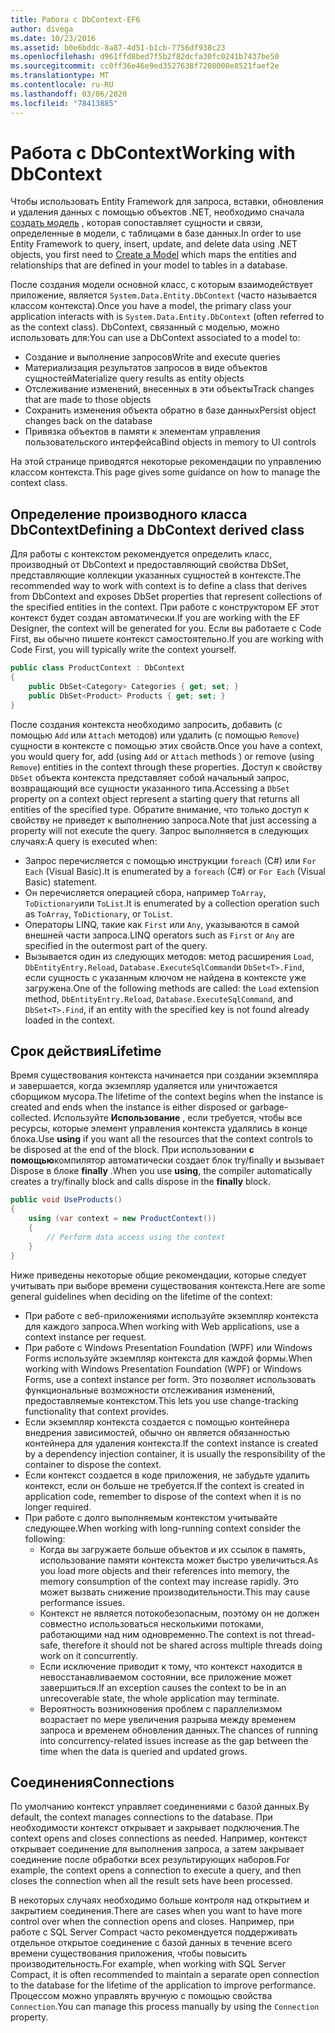 ```yaml
---
title: Работа с DbContext-EF6
author: divega
ms.date: 10/23/2016
ms.assetid: b0e6bddc-8a87-4d51-b1cb-7756df938c23
ms.openlocfilehash: d961ffd8bed7f5b2f82dcfa30fc0241b7437be50
ms.sourcegitcommit: cc0ff36e46e9ed3527638f7208000e8521faef2e
ms.translationtype: MT
ms.contentlocale: ru-RU
ms.lasthandoff: 03/06/2020
ms.locfileid: "78413885"
---
```

# <a name="working-with-dbcontext"></a><span data-ttu-id="82929-102">Работа с DbContext</span><span class="sxs-lookup"><span data-stu-id="82929-102">Working with DbContext</span></span>

<span data-ttu-id="82929-103">Чтобы использовать Entity Framework для запроса, вставки, обновления и удаления данных с помощью объектов .NET, необходимо сначала [создать модель](~/ef6/modeling/index.md) , которая сопоставляет сущности и связи, определенные в модели, с таблицами в базе данных.</span><span class="sxs-lookup"><span data-stu-id="82929-103">In order to use Entity Framework to query, insert, update, and delete data using .NET objects, you first need to [Create a Model](~/ef6/modeling/index.md) which maps the entities and relationships that are defined in your model to tables in a database.</span></span>

<span data-ttu-id="82929-104">После создания модели основной класс, с которым взаимодействует приложение, является `System.Data.Entity.DbContext` (часто называется классом контекста).</span><span class="sxs-lookup"><span data-stu-id="82929-104">Once you have a model, the primary class your application interacts with is `System.Data.Entity.DbContext` (often referred to as the context class).</span></span> <span data-ttu-id="82929-105">DbContext, связанный с моделью, можно использовать для:</span><span class="sxs-lookup"><span data-stu-id="82929-105">You can use a DbContext associated to a model to:</span></span>
- <span data-ttu-id="82929-106">Создание и выполнение запросов</span><span class="sxs-lookup"><span data-stu-id="82929-106">Write and execute queries</span></span>   
- <span data-ttu-id="82929-107">Материализация результатов запросов в виде объектов сущностей</span><span class="sxs-lookup"><span data-stu-id="82929-107">Materialize query results as entity objects</span></span>
- <span data-ttu-id="82929-108">Отслеживание изменений, внесенных в эти объекты</span><span class="sxs-lookup"><span data-stu-id="82929-108">Track changes that are made to those objects</span></span>
- <span data-ttu-id="82929-109">Сохранить изменения объекта обратно в базе данных</span><span class="sxs-lookup"><span data-stu-id="82929-109">Persist object changes back on the database</span></span>
- <span data-ttu-id="82929-110">Привязка объектов в памяти к элементам управления пользовательского интерфейса</span><span class="sxs-lookup"><span data-stu-id="82929-110">Bind objects in memory to UI controls</span></span>

<span data-ttu-id="82929-111">На этой странице приводятся некоторые рекомендации по управлению классом контекста.</span><span class="sxs-lookup"><span data-stu-id="82929-111">This page gives some guidance on how to manage the context class.</span></span>  

## <a name="defining-a-dbcontext-derived-class"></a><span data-ttu-id="82929-112">Определение производного класса DbContext</span><span class="sxs-lookup"><span data-stu-id="82929-112">Defining a DbContext derived class</span></span>  

<span data-ttu-id="82929-113">Для работы с контекстом рекомендуется определить класс, производный от DbContext и предоставляющий свойства DbSet, представляющие коллекции указанных сущностей в контексте.</span><span class="sxs-lookup"><span data-stu-id="82929-113">The recommended way to work with context is to define a class that derives from DbContext and exposes DbSet properties that represent collections of the specified entities in the context.</span></span> <span data-ttu-id="82929-114">При работе с конструктором EF этот контекст будет создан автоматически.</span><span class="sxs-lookup"><span data-stu-id="82929-114">If you are working with the EF Designer, the context will be generated for you.</span></span> <span data-ttu-id="82929-115">Если вы работаете с Code First, вы обычно пишете контекст самостоятельно.</span><span class="sxs-lookup"><span data-stu-id="82929-115">If you are working with Code First, you will typically write the context yourself.</span></span>  

``` csharp
public class ProductContext : DbContext
{
    public DbSet<Category> Categories { get; set; }
    public DbSet<Product> Products { get; set; }
}
```  

<span data-ttu-id="82929-116">После создания контекста необходимо запросить, добавить (с помощью `Add` или `Attach` методов) или удалить (с помощью `Remove`) сущности в контексте с помощью этих свойств.</span><span class="sxs-lookup"><span data-stu-id="82929-116">Once you have a context, you would query for, add (using `Add` or `Attach` methods ) or remove (using `Remove`) entities in the context through these properties.</span></span> <span data-ttu-id="82929-117">Доступ к свойству `DbSet` объекта контекста представляет собой начальный запрос, возвращающий все сущности указанного типа.</span><span class="sxs-lookup"><span data-stu-id="82929-117">Accessing a `DbSet` property on a context object represent a starting query that returns all entities of the specified type.</span></span> <span data-ttu-id="82929-118">Обратите внимание, что только доступ к свойству не приведет к выполнению запроса.</span><span class="sxs-lookup"><span data-stu-id="82929-118">Note that just accessing a property will not execute the query.</span></span> <span data-ttu-id="82929-119">Запрос выполняется в следующих случаях:</span><span class="sxs-lookup"><span data-stu-id="82929-119">A query is executed when:</span></span>  

- <span data-ttu-id="82929-120">Запрос перечисляется с помощью инструкции `foreach` (C#) или `For Each` (Visual Basic).</span><span class="sxs-lookup"><span data-stu-id="82929-120">It is enumerated by a `foreach` (C#) or `For Each` (Visual Basic) statement.</span></span>  
- <span data-ttu-id="82929-121">Он перечисляется операцией сбора, например `ToArray`, `ToDictionary`или `ToList`.</span><span class="sxs-lookup"><span data-stu-id="82929-121">It is enumerated by a collection operation such as `ToArray`, `ToDictionary`, or `ToList`.</span></span>  
- <span data-ttu-id="82929-122">Операторы LINQ, такие как `First` или `Any`, указываются в самой внешней части запроса.</span><span class="sxs-lookup"><span data-stu-id="82929-122">LINQ operators such as `First` or `Any` are specified in the outermost part of the query.</span></span>  
- <span data-ttu-id="82929-123">Вызывается один из следующих методов: метод расширения `Load`, `DbEntityEntry.Reload`, `Database.ExecuteSqlCommand`и `DbSet<T>.Find`, если сущность с указанным ключом не найдена в контексте уже загружена.</span><span class="sxs-lookup"><span data-stu-id="82929-123">One of the following methods are called: the `Load` extension method, `DbEntityEntry.Reload`,  `Database.ExecuteSqlCommand`, and `DbSet<T>.Find`, if an entity with the specified key is not found already loaded in the context.</span></span>  

## <a name="lifetime"></a><span data-ttu-id="82929-124">Срок действия</span><span class="sxs-lookup"><span data-stu-id="82929-124">Lifetime</span></span>  

<span data-ttu-id="82929-125">Время существования контекста начинается при создании экземпляра и завершается, когда экземпляр удаляется или уничтожается сборщиком мусора.</span><span class="sxs-lookup"><span data-stu-id="82929-125">The lifetime of the context begins when the instance is created and ends when the instance is either disposed or garbage-collected.</span></span> <span data-ttu-id="82929-126">Используйте **Использование** , если требуется, чтобы все ресурсы, которые элемент управления контекста удалялись в конце блока.</span><span class="sxs-lookup"><span data-stu-id="82929-126">Use **using** if you want all the resources that the context controls to be disposed at the end of the block.</span></span> <span data-ttu-id="82929-127">При использовании **с помощью**компилятор автоматически создает блок try/finally и вызывает Dispose в блоке **finally** .</span><span class="sxs-lookup"><span data-stu-id="82929-127">When you use **using**, the compiler automatically creates a try/finally block and calls dispose in the **finally** block.</span></span>  

``` csharp
public void UseProducts()
{
    using (var context = new ProductContext())
    {     
        // Perform data access using the context
    }
}
```  

<span data-ttu-id="82929-128">Ниже приведены некоторые общие рекомендации, которые следует учитывать при выборе времени существования контекста.</span><span class="sxs-lookup"><span data-stu-id="82929-128">Here are some general guidelines when deciding on the lifetime of the context:</span></span>  

- <span data-ttu-id="82929-129">При работе с веб-приложениями используйте экземпляр контекста для каждого запроса.</span><span class="sxs-lookup"><span data-stu-id="82929-129">When working with Web applications, use a context instance per request.</span></span>  
- <span data-ttu-id="82929-130">При работе с Windows Presentation Foundation (WPF) или Windows Forms используйте экземпляр контекста для каждой формы.</span><span class="sxs-lookup"><span data-stu-id="82929-130">When working with Windows Presentation Foundation (WPF) or Windows Forms, use a context instance per form.</span></span> <span data-ttu-id="82929-131">Это позволяет использовать функциональные возможности отслеживания изменений, предоставляемые контекстом.</span><span class="sxs-lookup"><span data-stu-id="82929-131">This lets you use change-tracking functionality that context provides.</span></span>  
- <span data-ttu-id="82929-132">Если экземпляр контекста создается с помощью контейнера внедрения зависимостей, обычно он является обязанностью контейнера для удаления контекста.</span><span class="sxs-lookup"><span data-stu-id="82929-132">If the context instance is created by a dependency injection container, it is usually the responsibility of the container to dispose the context.</span></span>
- <span data-ttu-id="82929-133">Если контекст создается в коде приложения, не забудьте удалить контекст, если он больше не требуется.</span><span class="sxs-lookup"><span data-stu-id="82929-133">If the context is created in application code, remember to dispose of the context when it is no longer required.</span></span>  
- <span data-ttu-id="82929-134">При работе с долго выполняемым контекстом учитывайте следующее.</span><span class="sxs-lookup"><span data-stu-id="82929-134">When working with long-running context consider the following:</span></span>  
    - <span data-ttu-id="82929-135">Когда вы загружаете больше объектов и их ссылок в память, использование памяти контекста может быстро увеличиться.</span><span class="sxs-lookup"><span data-stu-id="82929-135">As you load more objects and their references into memory, the memory consumption of the context may increase rapidly.</span></span> <span data-ttu-id="82929-136">Это может вызвать снижение производительности.</span><span class="sxs-lookup"><span data-stu-id="82929-136">This may cause performance issues.</span></span>  
    - <span data-ttu-id="82929-137">Контекст не является потокобезопасным, поэтому он не должен совместно использоваться несколькими потоками, работающими над ним одновременно.</span><span class="sxs-lookup"><span data-stu-id="82929-137">The context is not thread-safe, therefore it should not be shared across multiple threads doing work on it concurrently.</span></span>
    - <span data-ttu-id="82929-138">Если исключение приводит к тому, что контекст находится в невосстанавливаемом состоянии, все приложение может завершиться.</span><span class="sxs-lookup"><span data-stu-id="82929-138">If an exception causes the context to be in an unrecoverable state, the whole application may terminate.</span></span>  
    - <span data-ttu-id="82929-139">Вероятность возникновения проблем с параллелизмом возрастает по мере увеличения разрыва между временем запроса и временем обновления данных.</span><span class="sxs-lookup"><span data-stu-id="82929-139">The chances of running into concurrency-related issues increase as the gap between the time when the data is queried and updated grows.</span></span>  

## <a name="connections"></a><span data-ttu-id="82929-140">Соединения</span><span class="sxs-lookup"><span data-stu-id="82929-140">Connections</span></span>  

<span data-ttu-id="82929-141">По умолчанию контекст управляет соединениями с базой данных.</span><span class="sxs-lookup"><span data-stu-id="82929-141">By default, the context manages connections to the database.</span></span> <span data-ttu-id="82929-142">При необходимости контекст открывает и закрывает подключения.</span><span class="sxs-lookup"><span data-stu-id="82929-142">The context opens and closes connections as needed.</span></span> <span data-ttu-id="82929-143">Например, контекст открывает соединение для выполнения запроса, а затем закрывает соединение после обработки всех результирующих наборов.</span><span class="sxs-lookup"><span data-stu-id="82929-143">For example, the context opens a connection to execute a query, and then closes the connection when all the result sets have been processed.</span></span>  

<span data-ttu-id="82929-144">В некоторых случаях необходимо больше контроля над открытием и закрытием соединения.</span><span class="sxs-lookup"><span data-stu-id="82929-144">There are cases when you want to have more control over when the connection opens and closes.</span></span> <span data-ttu-id="82929-145">Например, при работе с SQL Server Compact часто рекомендуется поддерживать отдельное открытое соединение с базой данных в течение всего времени существования приложения, чтобы повысить производительность.</span><span class="sxs-lookup"><span data-stu-id="82929-145">For example, when working with SQL Server Compact, it is often recommended to maintain a separate open connection to the database for the lifetime of the application to improve performance.</span></span> <span data-ttu-id="82929-146">Процессом можно управлять вручную с помощью свойства `Connection`.</span><span class="sxs-lookup"><span data-stu-id="82929-146">You can manage this process manually by using the `Connection` property.</span></span>  
